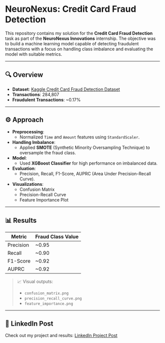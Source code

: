# NeuroNexus: Credit Card Fraud Detection

This repository contains my solution for the **Credit Card Fraud Detection** task as part of the **NeuroNexus Innovations** internship. The objective was to build a machine learning model capable of detecting fraudulent transactions with a focus on handling class imbalance and evaluating the model with suitable metrics.

---

## 🔍 Overview

- **Dataset**: [Kaggle Credit Card Fraud Detection Dataset](https://www.kaggle.com/mlg-ulb/creditcardfraud)  
- **Transactions**: 284,807  
- **Fraudulent Transactions**: ~0.17%  

---

## ⚙️ Approach

- **Preprocessing**:
  - Normalized `Time` and `Amount` features using `StandardScaler`.
- **Handling Imbalance**:
  - Applied **SMOTE** (Synthetic Minority Oversampling Technique) to oversample the fraud class.
- **Model**:
  - Used **XGBoost Classifier** for high performance on imbalanced data.
- **Evaluation**:
  - Precision, Recall, F1-Score, AUPRC (Area Under Precision-Recall Curve).
- **Visualizations**:
  - Confusion Matrix
  - Precision-Recall Curve
  - Feature Importance Plot

---

## 📊 Results

| Metric      | Fraud Class Value |
|-------------|-------------------|
| Precision   | ~0.95             |
| Recall      | ~0.90             |
| F1-Score    | ~0.92             |
| AUPRC       | ~0.92             |

> 📈 Visual outputs:  
> - `confusion_matrix.png`  
> - `precision_recall_curve.png`  
> - `feature_importance.png`

---

## 🔗 LinkedIn Post

Check out my project and results: [LinkedIn Project Post]([https://www.linkedin.com/posts/yourusername_credit-card-fraud-detection-activity-1234567890123456789/](https://www.linkedin.com/posts/vigneshwaran--r_datascience-neuronexus-internship-activity-7324742623276007424-yUYb?utm_source=social_share_send&utm_medium=member_desktop_web&rcm=ACoAAEL-7cUB80mFQ2rIwNzLRPLIHVmuRC9joB0))


